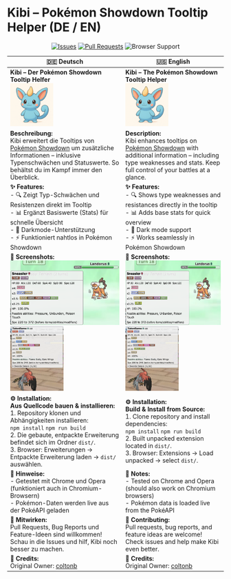 # Kibi – Pokémon Showdown Tooltip Helper (DE / EN)

<p align="center">
  <a href="https://github.com/weIlThought/kibi-the-pokemon-showdown-tooltip-helper/issues"><img src="https://img.shields.io/github/issues/your-repo/kibi?style=flat-square" alt="Issues"></a>
  <a href="https://github.com/weIlThought/kibi-the-pokemon-showdown-tooltip-helper/pulls"><img src="https://img.shields.io/github/issues-pr/your-repo/kibi?style=flat-square" alt="Pull Requests"></a>
  <img src="https://img.shields.io/badge/Browser-Chrome%2FOpera-lightgrey?style=flat-square" alt="Browser Support">
</p>

| 🇩🇪 Deutsch | 🇺🇸 English |
|------------|------------|
| **Kibi – Der Pokémon Showdown Tooltip Helfer**<br><img src="icons/icon128.png" height="100"> | **Kibi – The Pokémon Showdown Tooltip Helper**<br><img src="icons/icon128.png" height="100"> |
| **Beschreibung:**<br>Kibi erweitert die Tooltips von [Pokémon Showdown](https://pokemonshowdown.com) um zusätzliche Informationen – inklusive Typenschwächen und Statuswerte. So behältst du im Kampf immer den Überblick. | **Description:**<br>Kibi enhances tooltips on [Pokémon Showdown](https://pokemonshowdown.com) with additional information – including type weaknesses and stats. Keep full control of your battles at a glance. |
| **✨ Features:**<br>- 🔍 Zeigt Typ-Schwächen und Resistenzen direkt im Tooltip<br>- 📊 Ergänzt Basiswerte (Stats) für schnelle Übersicht<br>- 🎨 Darkmode-Unterstützung<br>- ⚡ Funktioniert nahtlos in Pokémon Showdown | **✨ Features:**<br>- 🔍 Shows type weaknesses and resistances directly in the tooltip<br>- 📊 Adds base stats for quick overview<br>- 🎨 Dark mode support<br>- ⚡ Works seamlessly in Pokémon Showdown |
| **📸 Screenshots:**<br><img src="docs/screenshot.1.png" height="150"> <img src="docs/screenshot.2.png" height="150"> | **📸 Screenshots:**<br><img src="docs/screenshot.1.png" height="150"> <img src="docs/screenshot.2.png" height="150"> |
| **⚙️ Installation:**<br>**Aus Quellcode bauen & installieren:**<br>1. Repository klonen und Abhängigkeiten installieren:<br>```npm install``` ```npm run build```<br>2. Die gebaute, entpackte Erweiterung befindet sich im Ordner `dist/`.<br>3. Browser: Erweiterungen → Entpackte Erweiterung laden → `dist/` auswählen. | **⚙️ Installation:**<br>**Build & Install from Source:**<br>1. Clone repository and install dependencies:<br>```npm install``` ```npm run build```<br>2. Built unpacked extension located in `dist/`.<br>3. Browser: Extensions → Load unpacked → select `dist/`. |
| **📌 Hinweise:**<br>- Getestet mit Chrome und Opera (funktioniert auch in Chromium-Browsern)<br>- Pokémon-Daten werden live aus der PokéAPI geladen | **📌 Notes:**<br>- Tested on Chrome and Opera (should also work on Chromium browsers)<br>- Pokémon data is loaded live from the PokéAPI |
| **🤝 Mitwirken:**<br>Pull Requests, Bug Reports und Feature-Ideen sind willkommen! Schau in die Issues und hilf, Kibi noch besser zu machen. | **🤝 Contributing:**<br>Pull requests, bug reports, and feature ideas are welcome! Check issues and help make Kibi even better. |
| **📜 Credits:**<br>Original Owner: [coltonb](https://github.com/coltonb/pokemon-showdown-type-helper) | **📜 Credits:**<br>Original Owner: [coltonb](https://github.com/coltonb/pokemon-showdown-type-helper) |
